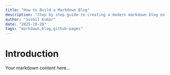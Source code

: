 ```yaml
---
title: "How to Build a Markdown Blog"
description: "Step by step guide to creating a modern markdown blog on GitHub Pages."
author: "Sushil Kumar"
date: "2025-10-20"
tags: "markdown,blog,github-pages"
---
```


# Introduction

Your markdown content here...
